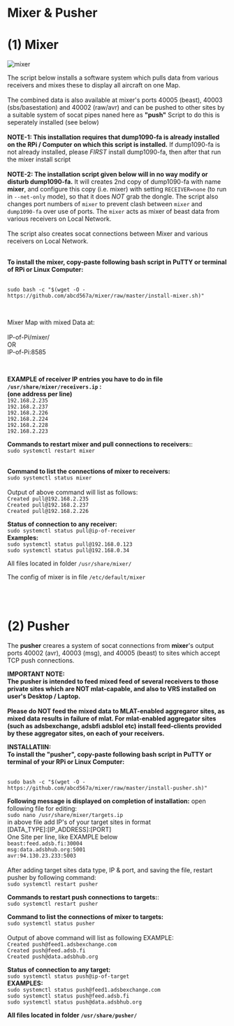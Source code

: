 # Mixer & Pusher

# (1) Mixer
![mixer](https://github.com/abcd567a/mixer/assets/28452511/49fc6a84-9362-47dd-b1d2-ceeb73afecee)


The script below installs a software system which pulls data from various receivers and mixes these to display all aircraft on one Map.</br></br>
The combined data is also available at mixer's ports 40005 (beast), 40003 (sbs/basestation) and 40002 (raw/avr) and can be pushed to other sites by a suitable system of socat pipes naned here as **"push"** Script to do this is seperately installed (see below) </br></br>
**NOTE-1: This installation requires that dump1090-fa is already installed on the RPi / Computer on which this script is installed.** If dump1090-fa is not already installed, please _FIRST_ install dump1090-fa, then after that run the mixer install script</br></br>
**NOTE-2: The installation script given below will in no way modify or disturb dump1090-fa.** It will creates 2nd copy of dump1090-fa with name **mixer**, and configure this copy (i.e. mixer) with setting `RECEIVER=none` (to run in `--net-only` mode), so that it does _NOT_ grab the dongle. The script also changes port numbers of `mixer` to prevent clash between `mixer` and `dump1090-fa` over use of ports. The `mixer` acts as mixer of beast data from various receivers on Local Network.</br></br>
The script also creates socat connections between Mixer and various receivers on Local Network. </br></br>

**To install the mixer, copy-paste following bash script in PuTTY or terminal of RPi or Linux Computer:** </br></br>
```
sudo bash -c "$(wget -O - https://github.com/abcd567a/mixer/raw/master/install-mixer.sh)"  
```


</br>

Mixer Map with mixed Data at: </br></br>
    IP-of-Pi/mixer/ </br>
    OR </br>
    IP-of-Pi:8585 </br>

</br>

**EXAMPLE of receiver IP entries you have to do in file `/usr/share/mixer/receivers.ip` :** </br>
**(one address per line)** </br>
`192.168.2.235` </br>
`192.168.2.237` </br>
`192.168.2.226` </br>
`192.168.2.224` </br>
`192.168.2.228` </br>
`192.168.2.223` </br>


**Commands to restart mixer and pull connections to receivers:**:</br>
    `sudo systemctl restart mixer `  </br></br>
  
**Command to list the connections of mixer to receivers:** </br>
`sudo systemctl status mixer`  </br></br>
Output of above command will list as follows: </br>
`Created pull@192.168.2.235` </br>
`Created pull@192.168.2.237` </br>
`Created pull@192.168.2.226` </br>

    
**Status of connection to any receiver:** </br>
`sudo systemctl status pull@ip-of-receiver ` </br>
**Examples:** </br>
`sudo systemctl status pull@192.168.0.123 ` </br>
`sudo systemctl status pull@192.168.0.34 ` </br>
    
All files located in folder `/usr/share/mixer/` </br>

The config of mixer is in file `/etc/default/mixer ` </br>

</br></br>

# (2) Pusher
The **pusher** creares a system of socat connections from **mixer**'s output ports 40002 (avr), 40003 (msg), and 40005 (beast) to sites which accept TCP push connections.

**IMPORTANT NOTE: </br>The pusher is intended to feed mixed feed of several receivers to those private sites which are NOT mlat-capable, and also to VRS installed on user's Desktop / Laptop.</br></br> Please do NOT feed the mixed data to MLAT-enabled aggregaror sites, as mixed data results in failure of mlat. For mlat-enabled aggregator sites (such as adsbexchange, adsbfi adsblol etc) install feed-clients provided by these aggregator sites, on each of your receivers.**

**INSTALLATIIN:</br>To install the "pusher", copy-paste following bash script in PuTTY or terminal of your RPi or Linux Computer:** </br></br>
```
sudo bash -c "$(wget -O - https://github.com/abcd567a/mixer/raw/master/install-pusher.sh)"

```

**Following message is displayed on completion of installation:**
open following file for editing:</br>
`sudo nano /usr/share/mixer/targets.ip ` </br>
in above file add IP's of your target sites in format</br>
[DATA_TYPE]:[IP_ADDRESS]:[PORT]</br>
One Site per line, like EXAMPLE below</br>
`beast:feed.adsb.fi:30004` </br>
`msg:data.adsbhub.org:5001` </br>
`avr:94.130.23.233:5003` </br>
</br>
After adding target sites data type, IP & port, and saving the file, restart pusher by following command:</br>
`sudo systemctl restart pusher ` </br>

**Commands to restart push connections to targets:**:</br>
   `sudo systemctl restart pusher ` </br>

**Command to list the connections of mixer to targets:** </br>
`sudo systemctl status pusher`  </br></br>
Output of above command will list as following EXAMPLE: </br>
`Created push@feed1.adsbexchange.com` </br>
`Created push@feed.adsb.fi` </br>
`Created push@data.adsbhub.org` </br>

    
**Status of connection to any target:** </br>
`sudo systemctl status push@ip-of-target ` </br>
**EXAMPLES:** </br>
`sudo systemctl status push@feed1.adsbexchange.com ` </br>
`sudo systemctl status push@feed.adsb.fi ` </br>
`sudo systemctl status push@data.adsbhub.org` </br>   

**All files located in folder `/usr/share/pusher/`** </br>

</br></br>

</br></br>



 
